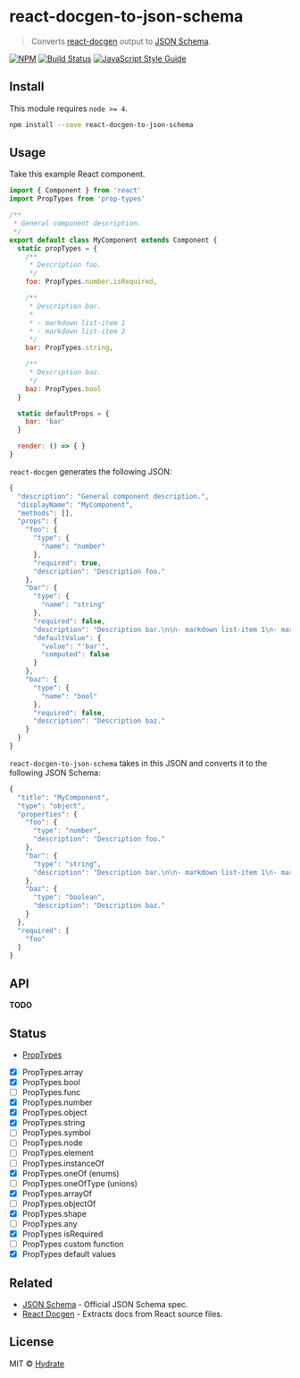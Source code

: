 # react-docgen-to-json-schema

> Converts [react-docgen]((https://github.com/reactjs/react-docgen)) output to [JSON Schema](http://json-schema.org).

[![NPM](https://img.shields.io/npm/v/react-docgen-to-json-schema.svg)](https://www.npmjs.com/package/react-docgen-to-json-schema) [![Build Status](https://travis-ci.com/hydrateio/react-docgen-to-json-schema.svg?branch=master)](https://travis-ci.com/hydrateio/react-docgen-to-json-schema) [![JavaScript Style Guide](https://img.shields.io/badge/code_style-standard-brightgreen.svg)](https://standardjs.com)

## Install

This module requires `node >= 4`.

```bash
npm install --save react-docgen-to-json-schema
```

## Usage

Take this example React component.

```js
import { Component } from 'react'
import PropTypes from 'prop-types'

/**
 * General component description.
 */
export default class MyComponent extends Component {
  static propTypes = {
    /**
     * Description foo.
     */
    foo: PropTypes.number.isRequired,

    /**
     * Description bar.
     *
     * - markdown list-item 1
     * - markdown list-item 2
     */
    bar: PropTypes.string,

    /**
     * Description baz.
     */
    baz: PropTypes.bool
  }

  static defaultProps = {
    bar: 'bar'
  }

  render: () => { }
}
```

`react-docgen` generates the following JSON:

```js
{
  "description": "General component description.",
  "displayName": "MyComponent",
  "methods": [],
  "props": {
    "foo": {
      "type": {
        "name": "number"
      },
      "required": true,
      "description": "Description foo."
    },
    "bar": {
      "type": {
        "name": "string"
      },
      "required": false,
      "description": "Description bar.\n\n- markdown list-item 1\n- markdown list-item 2",
      "defaultValue": {
        "value": "'bar'",
        "computed": false
      }
    },
    "baz": {
      "type": {
        "name": "bool"
      },
      "required": false,
      "description": "Description baz."
    }
  }
}
```

`react-docgen-to-json-schema` takes in this JSON and converts it to the following JSON Schema:

```js
{
  "title": "MyComponent",
  "type": "object",
  "properties": {
    "foo": {
      "type": "number",
      "description": "Description foo."
    },
    "bar": {
      "type": "string",
      "description": "Description bar.\n\n- markdown list-item 1\n- markdown list-item 2"
    },
    "baz": {
      "type": "boolean",
      "description": "Description baz."
    }
  },
  "required": [
    "foo"
  ]
}
```

## API

**TODO**

## Status

- [PropTypes](https://reactjs.org/docs/typechecking-with-proptypes.html)
- [x] PropTypes.array
- [x] PropTypes.bool
- [ ] PropTypes.func
- [x] PropTypes.number
- [x] PropTypes.object
- [x] PropTypes.string
- [ ] PropTypes.symbol
- [ ] PropTypes.node
- [ ] PropTypes.element
- [ ] PropTypes.instanceOf
- [x] PropTypes.oneOf (enums)
- [ ] PropTypes.oneOfType (unions)
- [x] PropTypes.arrayOf
- [ ] PropTypes.objectOf
- [x] PropTypes.shape
- [ ] PropTypes.any
- [x] PropTypes isRequired
- [ ] PropTypes custom function
- [x] PropTypes default values

## Related

- [JSON Schema](http://json-schema.org) - Official JSON Schema spec.
- [React Docgen](https://github.com/reactjs/react-docgen) - Extracts docs from React source files.

## License

MIT © [Hydrate](https://github.com/hydrateio)
